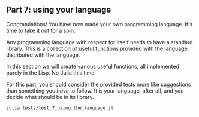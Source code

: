 ## Part 7: using your language

Congratulations! You have now made your own programming language. It's time to take it out for a spin.

Any programming language with respect for itself needs to have a standard library. This is a collection of useful functions provided with the language, distributed with the language.

In this section we will create various useful functions, all implemented purely in the Lisp. No Julia this time!

For this part, you should consider the provided tests more like suggestions than something you *have* to follow. It is your language, after all, and you decide what should be in its library.

```bash
julia tests/test_7_using_the_language.jl
```
